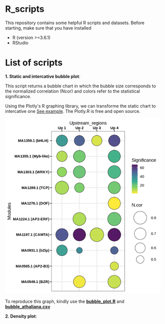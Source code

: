 # R_scripts

This repository contains some helpful R scripts and datasets.
Before starting, make sure that you have installed
* R (version >=3.6.1)
* RStudio

# List of scripts

**1. Static and intercative bubble plot**: 

This script returns a bubble chart in which the bubble size corresponds to the normalized correlation (Ncor) and colors refer to the statistical significance.  

Using the Plotly's R graphing library, we can transforme the static chart to intercative one [See example](http://najlaksouri.github.io/R_scripts/DOC/PlotlyScatterExample.html). The Plotly.R is free and open source.   

![alt text](DOC/static_bubble_chart.png)


To reproduce this graph, kindly use the **[bubble_plot.R](R/bubble_plot.R)**  and **[bubble_athaliana.csv](data/bubble_athaliana.csv)**

**2. Density plot**: 
